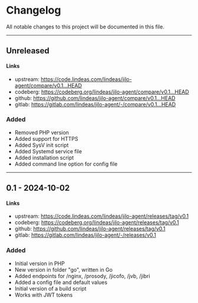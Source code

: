 # Changelog

All notable changes to this project will be documented in this file.

---

## Unreleased

#### Links
- upstream: https://code.lindeas.com/lindeas/jilo-agent/compare/v0.1...HEAD
- codeberg: https://codeberg.org/lindeas/jilo-agent/compare/v0.1...HEAD
- github: https://github.com/lindeas/jilo-agent/compare/v0.1...HEAD
- gitlab: https://gitlab.com/lindeas/jilo-agent/-/compare/v0.1...HEAD

### Added
- Removed PHP version
- Added support for HTTPS
- Added SysV init script
- Added Systemd service file
- Added installation script
- Added command line option for config file

---

## 0.1 - 2024-10-02

#### Links
- upstream: https://code.lindeas.com/lindeas/jilo-agent/releases/tag/v0.1
- codeberg: https://codeberg.org/lindeas/jilo-agent/releases/tag/v0.1
- github: https://github.com/lindeas/jilo-agent/releases/tag/v0.1
- gitlab: https://gitlab.com/lindeas/jilo-agent/-/releases/v0.1

### Added
- Initial version in PHP
- New version in folder "go", written in Go
- Added endpoints for /nginx, /prosody, /jicofo, /jvb, /jibri
- Added a config file and default values
- Initial version of a build script
- Works with JWT tokens
